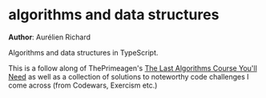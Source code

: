 # algorithms and data structures

**Author**: Aurélien Richard

Algorithms and data structures in TypeScript.

This is a follow along of ThePrimeagen's [The Last Algorithms Course You'll Need](https://frontendmasters.com/courses/algorithms/) as well as a collection of solutions to noteworthy code challenges I come across (from Codewars, Exercism etc.)
